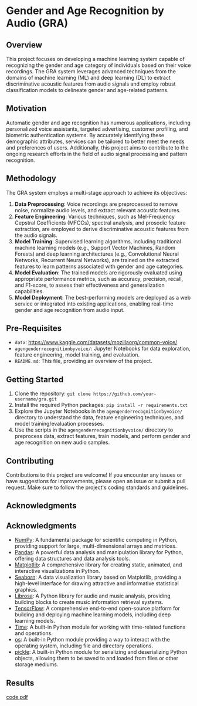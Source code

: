 # Gender and Age Recognition by Audio (GRA)

## Overview
This project focuses on developing a machine learning system capable of recognizing the gender and age category of individuals based on their voice recordings. The GRA system leverages advanced techniques from the domains of machine learning (ML) and deep learning (DL) to extract discriminative acoustic features from audio signals and employ robust classification models to delineate gender and age-related patterns.

## Motivation
Automatic gender and age recognition has numerous applications, including personalized voice assistants, targeted advertising, customer profiling, and biometric authentication systems. By accurately identifying these demographic attributes, services can be tailored to better meet the needs and preferences of users. Additionally, this project aims to contribute to the ongoing research efforts in the field of audio signal processing and pattern recognition.

## Methodology
The GRA system employs a multi-stage approach to achieve its objectives:

1. **Data Preprocessing**: Voice recordings are preprocessed to remove noise, normalize audio levels, and extract relevant acoustic features.
2. **Feature Engineering**: Various techniques, such as Mel-Frequency Cepstral Coefficients (MFCCs), spectral analysis, and prosodic feature extraction, are employed to derive discriminative acoustic features from the audio signals.
3. **Model Training**: Supervised learning algorithms, including traditional machine learning models (e.g., Support Vector Machines, Random Forests) and deep learning architectures (e.g., Convolutional Neural Networks, Recurrent Neural Networks), are trained on the extracted features to learn patterns associated with gender and age categories.
4. **Model Evaluation**: The trained models are rigorously evaluated using appropriate performance metrics, such as accuracy, precision, recall, and F1-score, to assess their effectiveness and generalization capabilities.
5. **Model Deployment**: The best-performing models are deployed as a web service or integrated into existing applications, enabling real-time gender and age recognition from audio input.

## Pre-Requisites
- `data`:  https://www.kaggle.com/datasets/mozillaorg/common-voice/
- `agengenderrecognitionbyvoice/`: Jupyter Notebooks for data exploration, feature engineering, model training, and evaluation.
- `README.md`: This file, providing an overview of the project.

## Getting Started
1. Clone the repository: `git clone https://github.com/your-username/gra.git`
2. Install the required Python packages: `pip install -r requirements.txt`
3. Explore the Jupyter Notebooks in the `agengenderrecognitionbyvoice/` directory to understand the data, feature engineering techniques, and model training/evaluation processes.
4. Use the scripts in the `agengenderrecognitionbyvoice/` directory to preprocess data, extract features, train models, and perform gender and age recognition on new audio samples.

## Contributing
Contributions to this project are welcome! If you encounter any issues or have suggestions for improvements, please open an issue or submit a pull request. Make sure to follow the project's coding standards and guidelines.

## Acknowledgments
## Acknowledgments
- [NumPy](https://numpy.org/): A fundamental package for scientific computing in Python, providing support for large, multi-dimensional arrays and matrices.
- [Pandas](https://pandas.pydata.org/): A powerful data analysis and manipulation library for Python, offering data structures and data analysis tools.
- [Matplotlib](https://matplotlib.org/): A comprehensive library for creating static, animated, and interactive visualizations in Python.
- [Seaborn](https://seaborn.pydata.org/): A data visualization library based on Matplotlib, providing a high-level interface for drawing attractive and informative statistical graphics.
- [Librosa](https://librosa.org/): A Python library for audio and music analysis, providing building blocks to create music information retrieval systems.
- [TensorFlow](https://www.tensorflow.org/): A comprehensive end-to-end open-source platform for building and deploying machine learning models, including deep learning models.
- [Time](https://docs.python.org/3/library/time.html): A built-in Python module for working with time-related functions and operations.
- [os](https://docs.python.org/3/library/os.html): A built-in Python module providing a way to interact with the operating system, including file and directory operations.
- [pickle](https://docs.python.org/3/library/pickle.html): A built-in Python module for serializing and deserializing Python objects, allowing them to be saved to and loaded from files or other storage mediums.
## Results
[code.pdf](https://github.com/user-attachments/files/15580147/code.pdf)
